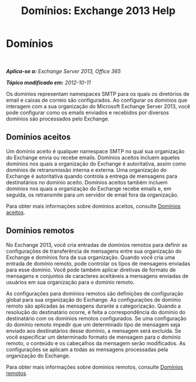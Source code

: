 ﻿---
title: 'Domínios: Exchange 2013 Help'
TOCTitle: Domínios
ms:assetid: 11748c2d-2e32-43a4-b77d-e0c17db6200b
ms:mtpsurl: https://technet.microsoft.com/pt-br/library/JJ673041(v=EXCHG.150)
ms:contentKeyID: 50485044
ms.date: 05/22/2018
mtps_version: v=EXCHG.150
ms.translationtype: MT
---

# Domínios

 

_**Aplica-se a:** Exchange Server 2013, Office 365_

_**Tópico modificado em:** 2012-10-11_

Os domínios representam namespaces SMTP para os quais os diretórios de email e caixas de correio são configurados. Ao configurar os domínios que interagem com a sua organização do Microsoft Exchange Server 2013, você pode configurar como os emails enviados e recebidos por diversos domínios são processados pelo Exchange.

## Domínios aceitos

Um domínio aceito é qualquer namespace SMTP no qual sua organização do Exchange envia ou recebe emails. Domínios aceitos incluem aqueles domínios nos quais a organização do Exchange é autoritativa, assim como domínios de retransmissão interna e externa. Uma organização do Exchange é autoritativa quando controla a entrega de mensagens para destinatários no domínio aceito. Domínios aceitos também incluem domínios nos quais a organização do Exchange recebe emails e, em seguida, os retransmite para um servidor de email fora da organização.

Para obter mais informações sobre domínios aceitos, consulte [Domínios aceitos](accepted-domains-exchange-2013-help.md).

## Domínios remotos

No Exchange 2013, você cria entradas de domínios remotos para definir as configurações de transferência de mensagens entre sua organização do Exchange e domínios fora da sua organização. Quando você cria uma entrada de domínio remoto, pode controlar os tipos de mensagens enviadas para esse domínio. Você pode também aplicar diretivas de formato de mensagens e conjuntos de caracteres aceitáveis a mensagens enviadas de usuários em sua organização para o domínio remoto.

As configurações para domínios remotos são definições de configuração global para sua organização do Exchange. As configurações de domínio remoto são aplicadas às mensagens durante a categorização. Quando a resolução do destinatário ocorre, é feita a correspondência do domínio do destinatário com os domínios remotos configurados. Se uma configuração do domínio remoto impedir que um determinado tipo de mensagem seja enviado aos destinatários desse domínio, a mensagem será excluída. Se você especificar um determinado formato de mensagem para o domínio remoto, o conteúdo e os cabeçalhos da mensagem serão modificados. As configurações se aplicam a todas as mensagens processadas pela organização do Exchange.

Para obter mais informações sobre domínios remotos, consulte [Domínios remotos](remote-domains-exchange-2013-help.md).

